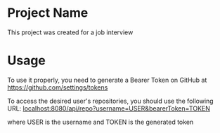 # Project Name
This project was created for a job interview

# Usage

To use it properly, you need to generate a Bearer Token on GitHub at 
https://github.com/settings/tokens

To access the desired user's repositories, you should use the following URL:
[localhost:8080/api/repo?username=USER&bearerToken=TOKEN](localhost:8080/api/repo?username=USER&bearerToken=TOKEN)

where USER is the username and TOKEN is the generated token
